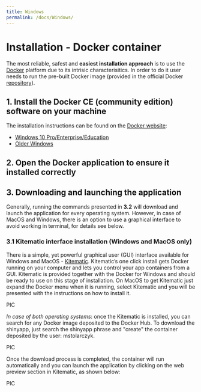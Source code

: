 ```yaml
---
title: Windows
permalink: /docs/Windows/
---
```



# Installation - Docker container

The most reliable, safest and **easiest installation approach** is to use the [Docker](https://www.docker.com/what-docker) platform due to its intrisic characterisitics. In order to do it user needs to run the pre-built Docker image (provided in the official Docker [repository](https://hub.docker.com/r/mstolarczyk/toyconapp/)).

## 1. Install the Docker CE (community edition) software on your machine

The installation instructions can be found on the [Docker website](https://docs.docker.com/install/):

* [Windows 10 Pro/Enterprise/Education](https://docs.docker.com/docker-for-windows/install/)
* [Older Windows](https://docs.docker.com/toolbox/toolbox_install_windows/)

## 2. Open the Docker application to ensure it installed correctly

## 3. Downloading and launching the application

Generally, running the commands presented in **3.2** will download and launch the application for every operating system. However, in case of MacOS and Windows, there is an option to use a graphical interface to avoid working in terminal, for details see below.

### 3.1 Kitematic interface installation (Windows and MacOS only)

There is a simple, yet powerful graphical user (GUI) interface available for Windows and MacOS - [Kitematic](https://kitematic.com/). Kitematic’s one click install gets Docker running on your computer and lets you control your app containers from a GUI.
Kitematic is provided together with the Docker for Windows and should be ready to use on this stage of installation. 
On MacOS to get Kitematic just expand the Docker menu when it is running, select Kitematic and you will be presented with the instructions on how to install it.

PIC

_In case of both operating systems_: once the Kitematic is installed, you can search for any Docker image deposited to the Docker Hub. To download the shinyapp, just search the shinyapp phrase and "create" the container deposited by the user: mstolarczyk. 

PIC

Once the download process is completed, the container will run automatically and you can launch the application by clicking on the web preview section in Kitematic, as shown below:

PIC

